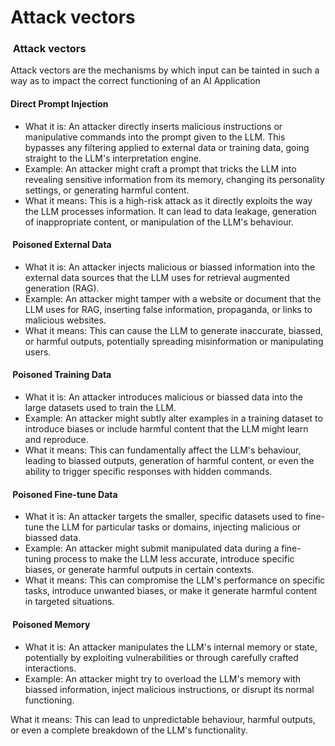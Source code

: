 # Attack vectors

### <img src="https://lh7-rt.googleusercontent.com/docsz/AD_4nXe4Gh6xS_lhbSqGs_ihT3ujxoVrPHEnUsX7XN1SwbNrLGz2KG7IMOrLDfqvgS40UTs3Se88YqCjSdg11bTkwJUl1omoxGzrqrgQ20CqJJfyKxvzoJ_6Ukxx4j1noJ2JmMmgvwqIvUX0AClEvOkec86Dqp6J?key=7ENonE7h1Ui3XJRQG3NJ9g" alt="" data-size="line"> Attack vectors&#x20;

Attack vectors are the mechanisms by which input can be tainted in such a way as to impact the correct functioning of an AI Application

#### <img src="https://lh7-rt.googleusercontent.com/docsz/AD_4nXf3_fSTu9zTa1A9-Tb6AfzibiDZ065o9CGVdzqb6m74ODm_fUqGL-qySmFV-mx68J9gvpguqSnH72Lr9NDAiHoxmcpWMk7xncFWdWp7slgi3oQP8nsGReTa3he6L5g6oyr_QpOxtHgPbvnZTe2FUErTDsA2?key=7ENonE7h1Ui3XJRQG3NJ9g" alt="" data-size="line">Direct Prompt Injection

* What it is: An attacker directly inserts malicious instructions or manipulative commands into the prompt given to the LLM. This bypasses any filtering applied to external data or training data, going straight to the LLM's interpretation engine.
* Example: An attacker might craft a prompt that tricks the LLM into revealing sensitive information from its memory, changing its personality settings, or generating harmful content.
* What it means: This is a high-risk attack as it directly exploits the way the LLM processes information. It can lead to data leakage, generation of inappropriate content, or manipulation of the LLM's behaviour.

#### <img src="https://lh7-rt.googleusercontent.com/docsz/AD_4nXfJt7lPVqK8memqRS--wG5WXenOYV9FqO4iuSp7oiEyX3qLRAqI2sAauG04k9eZN9DHaPL8lq-xepjVDn5AISuVCrhx8xKA3_x5rsINzPVAUBgZEfFmWot7odKjcP0cnsZCcXI0eqg8ib2-aumvLf8cVu8a?key=7ENonE7h1Ui3XJRQG3NJ9g" alt="" data-size="line"> Poisoned External Data

* What it is: An attacker injects malicious or biassed information into the external data sources that the LLM uses for retrieval augmented generation (RAG).
* Example: An attacker might tamper with a website or document that the LLM uses for RAG, inserting false information, propaganda, or links to malicious websites.
* What it means: This can cause the LLM to generate inaccurate, biassed, or harmful outputs, potentially spreading misinformation or manipulating users.

#### <img src="https://lh7-rt.googleusercontent.com/docsz/AD_4nXdZXIHv7_2xRnNnNEwgSohSIUFN1NU1Ii74pmobhWMzs7visg9VsV5zINHwkJLiDn1X7HIEgQW33WQf-XWthBvvPqYkZyH8JwVyBbWsEOVyZLcmRBsmC5do8eRGaNI7bOrbsQu2gXBW04t8yYaWqE5apoc?key=7ENonE7h1Ui3XJRQG3NJ9g" alt="" data-size="line"> Poisoned Training Data

* What it is: An attacker introduces malicious or biassed data into the large datasets used to train the LLM.
* Example: An attacker might subtly alter examples in a training dataset to introduce biases or include harmful content that the LLM might learn and reproduce.
* What it means: This can fundamentally affect the LLM's behaviour, leading to biassed outputs, generation of harmful content, or even the ability to trigger specific responses with hidden commands.

#### <img src="https://lh7-rt.googleusercontent.com/docsz/AD_4nXdFibualqw6SNKid9-NSR_KSC3rr1lq-CwUIeYyosSYd-5-RYA9hRymEk7TVT0MFhd7N2EKG44WQtEjvctJB2jk9ianjGricJ7PYDO4asTMLzVcIfqaNg4d1R6Rj9XwWsJowmRsHSFgl5pEA5E0mgEgvWoK?key=7ENonE7h1Ui3XJRQG3NJ9g" alt="" data-size="line"> Poisoned Fine-tune Data

* What it is: An attacker targets the smaller, specific datasets used to fine-tune the LLM for particular tasks or domains, injecting malicious or biassed data.
* Example: An attacker might submit manipulated data during a fine-tuning process to make the LLM less accurate, introduce specific biases, or generate harmful outputs in certain contexts.
* What it means: This can compromise the LLM's performance on specific tasks, introduce unwanted biases, or make it generate harmful content in targeted situations.

#### <img src="https://lh7-rt.googleusercontent.com/docsz/AD_4nXeq7FCxpgrBafUNkAPWQkNCOaYVrs1i90BwzZsoMtto3pVZaQTV_C_k-_-DgL3Yrdo-XrQUZIAgGyczow5eru136ixd4Tyuc-HKS_welsFEWZ6_2KO6nbkUshfOKuWY4RYeqFxKr94QGkChsZw1n-Aegnb0?key=7ENonE7h1Ui3XJRQG3NJ9g" alt="" data-size="line"> Poisoned Memory

* What it is: An attacker manipulates the LLM's internal memory or state, potentially by exploiting vulnerabilities or through carefully crafted interactions.
* Example: An attacker might try to overload the LLM's memory with biassed information, inject malicious instructions, or disrupt its normal functioning.

What it means: This can lead to unpredictable behaviour, harmful outputs, or even a complete breakdown of the LLM's functionality.
